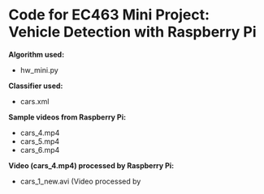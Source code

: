 # Code for EC463 Mini Project: Vehicle Detection with Raspberry Pi

**Algorithm used:**
* hw_mini.py

**Classifier used:**
* cars.xml

**Sample videos from Raspberry Pi:**
* cars_4.mp4
* cars_5.mp4
* cars_6.mp4

**Video (cars_4.mp4) processed by Raspberry Pi:**
* cars_1_new.avi (Video processed by
